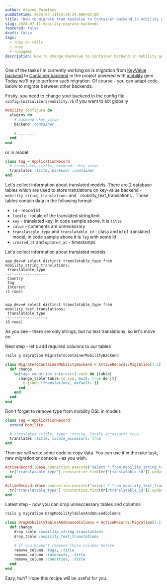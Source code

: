 ```yaml
---
author: Alexey Poimtsev
pubDatetime: 2024-07-11T14:39:29.000+03:00
title: "How to migrate from KeyValue to Container backend in mobility gem"
slug: 2024-07-11-mobility-migrate-backends
featured: false
draft: false
tags:
  - ruby on rails
  - ruby
  - rubygems
description: How to change KeyValue to Container backend in mobility gem
---
```


One of the tasks I'm currently working on is migration from [KeyValue backend](https://github.com/shioyama/mobility/wiki/KeyValue-Backend) to [Container backend](https://github.com/shioyama/mobility/wiki/Container-Backend) in the project powered with [mobility](https://github.com/shioyama/mobility/) gem. Today we'll try to perform such migration. Of course - you can adapt code below to migrate between other backends.

Firstly, you need to change your backend in the config file `config/initializers/mobility.rb` if you want to act globally

```ruby
Mobility.configure do
  plugins do
    # backend :key_value
    backend :container

    # ........
  end
end
```

or in model

```ruby
class Tag < ApplicationRecord
  # translates :title, backend: :key_value
  translates :title, backend: :container
end
```

Let's collect information about translated models. There are 2 database tables which are used to store translations on key-value backend - `mobility_string_translations` and ``mobility_text_translations`. Those tables contain data in the following format:

- `id` - record id
- `locale` - locale of the translated string/text
- `key` - translated key, in code sample above, it is `title`
- `value` - comments are unnecessary
- `translatable_type` and `translatable_id` - class and id of translated model, in code sample above it is `Tag` with some id
- `created_at` and `updated_at` - timestamps

Let's collect information about translated models

```pgsql
app_dev=# select distinct translatable_type from mobility_string_translations;
 translatable_type
-------------------
 Country
 Tag
 Interest
(3 rows)


app_dev=# select distinct translatable_type from mobility_text_translations;
 translatable_type
-------------------
(0 rows)
```

As you see - there are only strings, but no text translations, so let's move on.

Next step - let's add required columns to our tables

```sh
rails g migration MigrateToContainerMobilityBackend
```

```ruby
class MigrateToContainerMobilityBackend < ActiveRecord::Migration[7.1]
  def change
    %w[tags countries interests].each do |table|
      change_table table.to_sym, bulk: true do |t|
        t.jsonb :translations, default: {}
      end
    end
  end
end
```

Don't forget to remove type from mobility DSL in models

```ruby
class Tag < ApplicationRecord
  extend Mobility

  # translates :title, type: :string, locale_accessors: true
  translates :title, locale_accessors: true
end
```

Then we will write some code to copy data. You can use it in the rake task, new migration or console - as you wish.

```ruby
ActiveRecord::Base.connection.execute("select * from mobility_string_translations").each do |tr|
  tr["translatable_type"].constantize.find(tr["translatable_id"]).update!("#{tr["key"]}_#{tr["locale"]}": tr["value"])
end

ActiveRecord::Base.connection.execute("select * from mobility_text_translations").each do |tr|
  tr["translatable_type"].constantize.find(tr["translatable_id"]).update!("#{tr["key"]}_#{tr["locale"]}": tr["value"])
end
```

Latest step - now you can drop unneccessary tables and columns

```sh
rails g migration DropMobilityTablesAndUnusedColumns
```

```ruby
class DropMobilityTablesAndUnusedColumns < ActiveRecord::Migration[7.1]
  def change
    drop_table :mobility_string_translations
    drop_table :mobility_text_translations

    # if you haven't removed those columns before
    remove_column :tags, :title
    remove_column :interests, :title
    remove_column :countries, :title
  end
end
```

Easy, huh? Hope this recipe will be useful for you.
